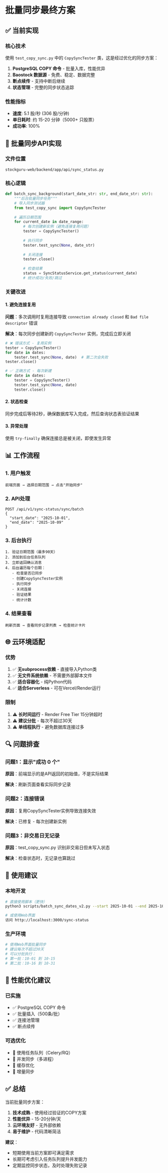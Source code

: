 # 批量同步最终方案

## ✅ 当前实现

### 核心技术
使用 `test_copy_sync.py` 中的 `CopySyncTester` 类，这是经过优化的同步方案：

1. **PostgreSQL COPY 命令** - 批量入库，性能优异
2. **Baostock 数据源** - 免费、稳定、数据完整
3. **断点续传** - 支持中断后继续
4. **状态管理** - 完整的同步状态追踪

### 性能指标
- **速度**: 5.1 股/秒 (306 股/分钟)
- **单日耗时**: 约 15-20 分钟（5000+ 只股票）
- **成功率**: 100%

## 🔧 批量同步API实现

### 文件位置
`stockguru-web/backend/app/api/sync_status.py`

### 核心逻辑

```python
def batch_sync_background(start_date_str: str, end_date_str: str):
    """后台批量同步任务"""
    # 导入同步测试器
    from test_copy_sync import CopySyncTester
    
    # 遍历日期范围
    for current_date in date_range:
        # 每次创建新实例（避免连接复用问题）
        tester = CopySyncTester()
        
        # 执行同步
        tester.test_sync(None, date_str)
        
        # 关闭连接
        tester.close()
        
        # 检查结果
        status = SyncStatusService.get_status(current_date)
        # 统计成功/失败/跳过
```

### 关键改进

#### 1. 避免连接复用
**问题**：多次调用时复用连接导致 `connection already closed` 和 `Bad file descriptor` 错误

**解决**：每次同步创建新的 `CopySyncTester` 实例，完成后立即关闭

```python
# ❌ 错误方式 - 复用实例
tester = CopySyncTester()
for date in dates:
    tester.test_sync(None, date)  # 第二次会失败
tester.close()

# ✅ 正确方式 - 每次新建
for date in dates:
    tester = CopySyncTester()
    tester.test_sync(None, date)
    tester.close()
```

#### 2. 状态检查
同步完成后等待2秒，确保数据库写入完成，然后查询状态表验证结果

#### 3. 异常处理
使用 `try-finally` 确保连接总是被关闭，即使发生异常

## 📊 工作流程

### 1. 用户触发
```
前端页面 → 选择日期范围 → 点击"开始同步"
```

### 2. API处理
```
POST /api/v1/sync-status/sync/batch
{
  "start_date": "2025-10-01",
  "end_date": "2025-10-09"
}
```

### 3. 后台执行
```
1. 验证日期范围（最多90天）
2. 添加到后台任务队列
3. 立即返回确认消息
4. 后台遍历每个日期：
   - 检查是否已同步
   - 创建CopySyncTester实例
   - 执行同步
   - 关闭连接
   - 验证结果
   - 统计计数
```

### 4. 结果查看
```
刷新页面 → 查看同步记录列表 → 检查统计卡片
```

## 🌐 云环境适配

### 优势
1. ✅ **无subprocess依赖** - 直接导入Python类
2. ✅ **无文件系统依赖** - 不需要外部脚本文件
3. ✅ **适合容器化** - 纯Python代码
4. ✅ **适合Serverless** - 可在Vercel/Render运行

### 限制
1. ⚠️ **长时间运行** - Render Free Tier 15分钟超时
2. ⚠️ **建议分批** - 每次不超过30天
3. ⚠️ **单线程执行** - 避免数据库连接过多

## 🔍 问题排查

### 问题1：显示"成功 0 个"
**原因**：前端显示的是API返回的初始值，不是实际结果

**解决**：刷新页面查看实际同步记录

### 问题2：连接错误
**原因**：复用CopySyncTester实例导致连接失效

**解决**：已修复 - 每次创建新实例

### 问题3：非交易日无记录
**原因**：test_copy_sync.py 识别非交易日但未写入状态

**解决**：检查状态时，无记录也算跳过

## 📝 使用建议

### 本地开发
```bash
# 直接使用脚本（更快）
python3 scripts/batch_sync_dates_v2.py --start 2025-10-01 --end 2025-10-09

# 或使用Web界面
访问 http://localhost:3000/sync-status
```

### 生产环境
```bash
# 使用Web界面批量同步
# 建议每次不超过30天
# 可以分批执行：
# 第一批：10-01 到 10-15
# 第二批：10-16 到 10-31
```

## 🎯 性能优化建议

### 已实施
- ✅ PostgreSQL COPY 命令
- ✅ 批量插入（500条/批）
- ✅ 连接池管理
- ✅ 断点续传

### 可选优化
- 🔄 使用任务队列（Celery/RQ）
- 🔄 并发同步（多进程）
- 🔄 缓存优化
- 🔄 增量同步

## ✅ 总结

当前批量同步方案：
1. **技术成熟** - 使用经过验证的COPY方案
2. **性能优异** - 15-20分钟/天
3. **云环境友好** - 无外部依赖
4. **易于维护** - 代码清晰简洁

**建议**：
- 短期使用当前方案即可满足需求
- 长期可考虑引入任务队列提升并发能力
- 定期监控同步状态，及时处理失败记录
